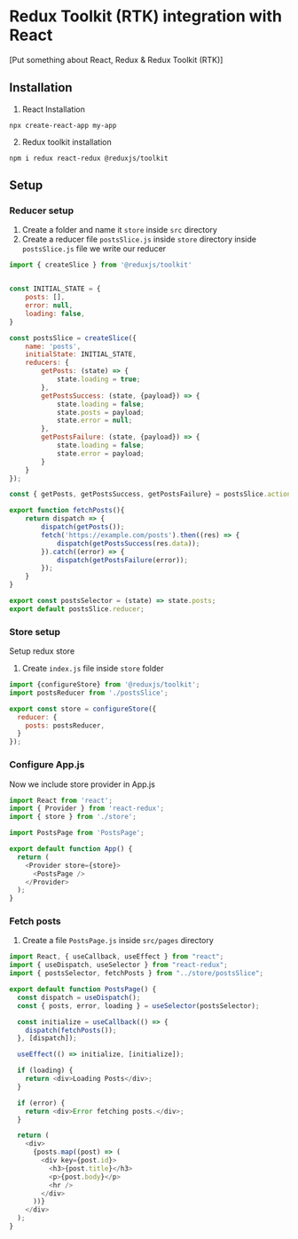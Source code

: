 # Redux Toolkit (RTK) integration with React
[Put something about React, Redux & Redux Toolkit (RTK)]

## Installation
1. React Installation

```
npx create-react-app my-app
```

2. Redux toolkit installation

```
npm i redux react-redux @reduxjs/toolkit
```

## Setup
### Reducer setup
1. Create a folder and name it `store` inside `src` directory
2. Create a reducer file `postsSlice.js` inside `store` directory inside `postsSlice.js` file we write our reducer

```javascript
import { createSlice } from '@reduxjs/toolkit'


const INITIAL_STATE = {
    posts: [],
    error: null,
    loading: false,
}

const postsSlice = createSlice({
    name: 'posts',
    initialState: INITIAL_STATE,
    reducers: {
        getPosts: (state) => {
            state.loading = true;
        },
        getPostsSuccess: (state, {payload}) => {
            state.loading = false;
            state.posts = payload;
            state.error = null;
        },
        getPostsFailure: (state, {payload}) => {
            state.loading = false;
            state.error = payload;
        }
    }
});

const { getPosts, getPostsSuccess, getPostsFailure} = postsSlice.actions;

export function fetchPosts(){
    return dispatch => {
        dispatch(getPosts());
        fetch('https://example.com/posts').then((res) => {
            dispatch(getPostsSuccess(res.data));
        }).catch((error) => {
            dispatch(getPostsFailure(error));
        });
    }
}

export const postsSelector = (state) => state.posts;
export default postsSlice.reducer;
```

### Store setup
Setup redux store
1. Create `index.js` file inside `store` folder
```javascript
import {configureStore} from '@reduxjs/toolkit';
import postsReducer from './postsSlice';

export const store = configureStore({
  reducer: {
    posts: postsReducer,
  }
});
```

### Configure App.js
Now we include store provider in App.js
```javascript
import React from 'react';
import { Provider } from 'react-redux';
import { store } from './store';

import PostsPage from 'PostsPage';

export default function App() {
  return (
    <Provider store={store}>
      <PostsPage />
    </Provider>
  );
}
```

### Fetch posts
1. Create a file `PostsPage.js` inside `src/pages` directory
```javascript
import React, { useCallback, useEffect } from "react";
import { useDispatch, useSelector } from "react-redux";
import { postsSelector, fetchPosts } from "../store/postsSlice";

export default function PostsPage() {
  const dispatch = useDispatch();
  const { posts, error, loading } = useSelector(postsSelector);

  const initialize = useCallback(() => {
    dispatch(fetchPosts());
  }, [dispatch]);

  useEffect(() => initialize, [initialize]);

  if (loading) {
    return <div>Loading Posts</div>;
  }

  if (error) {
    return <div>Error fetching posts.</div>;
  }

  return (
    <div>
      {posts.map((post) => (
        <div key={post.id}>
          <h3>{post.title}</h3>
          <p>{post.body}</p>
          <hr />
        </div>
      ))}
    </div>
  );
}

```